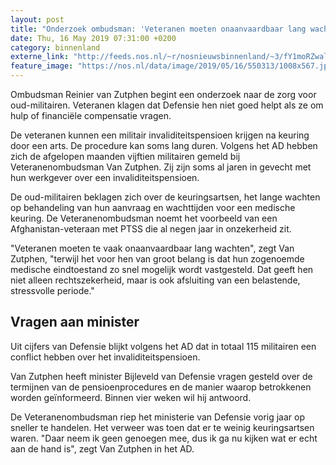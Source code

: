 ```yaml
---
layout: post
title: "Onderzoek ombudsman: 'Veteranen moeten onaanvaardbaar lang wachten'"
date: Thu, 16 May 2019 07:31:00 +0200
category: binnenland
externe_link: "http://feeds.nos.nl/~r/nosnieuwsbinnenland/~3/fY1moRZwal8/2284885"
feature_image: "https://nos.nl/data/image/2019/05/16/550313/1008x567.jpg"
---
```


<p>Ombudsman Reinier van Zutphen begint een onderzoek naar de zorg voor oud-militairen. Veteranen klagen dat Defensie hen niet goed helpt als ze om hulp of financiële compensatie vragen.</p>
<p>De veteranen kunnen een militair invaliditeitspensioen krijgen na keuring door een arts. De procedure kan soms lang duren. Volgens het AD hebben zich de afgelopen maanden vijftien militairen gemeld bij Veteranenombudsman Van Zutphen. Zij zijn soms al jaren in gevecht met hun werkgever over een invaliditeitspensioen.</p>
<p>De oud-militairen beklagen zich over de keuringsartsen, het lange wachten op behandeling van hun aanvraag en wachttijden voor een medische keuring. De Veteranenombudsman noemt het voorbeeld van een Afghanistan-veteraan met PTSS die al negen jaar in onzekerheid zit.</p>
<p>"Veteranen moeten te vaak onaanvaardbaar lang wachten", zegt Van Zutphen, "terwijl het voor hen van groot belang is dat hun zogenoemde medische eindtoestand zo snel mogelijk wordt vastgesteld. Dat geeft hen niet alleen rechtszekerheid, maar is ook afsluiting van een belastende, stressvolle periode."</p>
<h2>Vragen aan minister</h2>
<p>Uit cijfers van Defensie blijkt volgens het AD dat in totaal 115 militairen een conflict hebben over het invaliditeitspensioen.</p>
<p>Van Zutphen heeft minister Bijleveld van Defensie vragen gesteld over de termijnen van de pensioenprocedures en de manier waarop betrokkenen worden geïnformeerd. Binnen vier weken wil hij antwoord.</p>
<p>De Veteranenombudsman riep het ministerie van Defensie vorig jaar op sneller te handelen. Het verweer was toen dat er te weinig keuringsartsen waren. "Daar neem ik geen genoegen mee, dus ik ga nu kijken wat er echt aan de hand is", zegt Van Zutphen in het AD.</p><img src="http://feeds.feedburner.com/~r/nosnieuwsbinnenland/~4/fY1moRZwal8" height="1" width="1" alt=""/>
